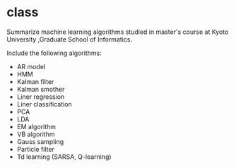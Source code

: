 # class
Summarize machine learning algorithms studied in master's course at Kyoto University ,Graduate School of Informatics.


Include the following algorithms:
- AR model
- HMM
- Kalman filter
- Kalman smother
- Liner regression
- Liner classification
- PCA
- LDA
- EM algorithm
- VB algorithm
- Gauss sampling
- Particle filter
- Td learning (SARSA, Q-learning)

